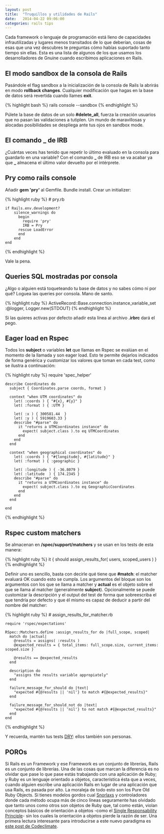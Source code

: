 ```yaml
---
layout: post
title:  "Truquillos y utilidades de Rails"
date:   2014-04-22 09:06:00
categories: rails tips
---
```


Cada framework o lenguaje de programación está lleno de capacidades infrautilizadas y lugares menos transitados de lo que deberían, cosas de esas que una vez descubres te preguntas cómo habías suportado tanto tiempo sin ellas. Esta es una lista de algunos de los que usamos los desarrolladores de Gnuine cuando escribimos aplicaciones en Rails.

## El modo sandbox de la consola de Rails

Pasándole el flag sandbox a la inicialización de la consola de Rails la abrirás en modo **rollback changes**. Cualquier modificación que hagas en la base de datos será revertida cuando llames **exit**. 

{% highlight bash %}
    rails console --sandbox
{% endhighlight %}

Púlete la base de datos de un solo **#delete_all**, fuerza la creación usuarios que no pasan las validaciones a tutiplen. Un mundo de maravillosas y alocadas posibilidades se despliega ante tus ojos en sandbox mode.

## El comando _ de IRB

¿Cuántas veces has tenido que repetir lo último evaluado en la consola para guardarlo en una variable? Con el comando **\_** de IRB eso se va acabar ya que **\_** almacena el último valor devuelto por el intérprete. 

## Pry como rails console

Añadir **gem 'pry'** al Gemfile. Bundle install. Crear un initializer:

{% highlight ruby %}
    # pry.rb

    if Rails.env.development?
        silence_warnings do
          begin
            require 'pry'
            IRB = Pry
          rescue LoadError
          end
        end
    end
{% endhighlight %}

Vale la pena.

## Queries SQL mostradas por consola

¿Algo o alguien está toqueteando tu base de datos y no sabes cómo ni por qué? Loguea las queries por consola. Mano de santo.

{% highlight ruby %}
    ActiveRecord::Base.connection.instance_variable_set :@logger, Logger.new(STDOUT)
{% endhighlight %}

Si las quieres activas por defecto añadir esta línea al archivo **.irbrc** dará el pego.

## Eager load en Rspec

Todos los **subject** o variables **let** que llamas en Rspec se evalúan en el momento de la llamada y son eager load. Esto te permite dejarlos indicados de forma genérica y customizar los valores que toman en cada test, como se ilustra a continuación:  

{% highlight ruby %}
    require 'spec_helper'

    describe Coordinates do 
      subject { Coordinates.parse coords, format }

      context "when UTM coordinates" do 
        let( :coords ) { "#{x}, #{y}" }
        let( :format ) { :UTM }

        let( :x ) { 300581.44  }
        let( :y ) { 5919603.33 }
        describe "#parse" do 
          it "returns a UTMCoordinates instance" do
            expect( subject.class ).to eq UTMCoordinates
          end
        end
      end

      context "when geographical coordinates" do 
        let( :coords ) { "#{longitude}, #{latitude}" }
        let( :format ) { :geographic }

        let( :longitude ) { -36.8079 }
        let( :latitude  ) { 174.2345 }
        describe "#parse" do 
          it "returns a UTMCoordinates instance" do
            expect( subject.class ).to eq GeographicCoordinates
          end
        end 
      end

    end
{% endhighlight %}

## Rspec custom matchers

Se almacenan en **/spec/support/matchers** y se usan en los tests de esta manera:

{% highlight ruby %} 
    it { should assign_results_for( users, scoped_users ) }
{% endhighlight %}

Definir uno es sencillo, basta con decirle qué tiene que **#match**: el matcher evaluará OK cuando esto se cumpla. Los argumentos del bloque son los argumentos con los que se llama a matcher y **actual** es el objeto sobre el que se llama al matcher (generalmente **subject**). Opcionalmente se puede customizar la descripción y el output del test de forma que sobreescriba el que tendría por defecto y que él mismo es capaz de deducir a partir del nombre del matcher:

{% highlight ruby %} 
    # assign_results_for_matcher.rb

    require 'rspec/expectations'

    RSpec::Matchers.define :assign_results_for do |full_scope, scoped|
      match do |actual|
        @results = assigns( :results )
        @expected_results = { total_items: full_scope.size, current_items: scoped.size }

        @results == @expected_results
      end

      description do
        "assigns the results variable appropiately"
      end

      failure_message_for_should do |text|
        "expected #{@results || 'nil'} to match #{@expected_results}"
      end
     
      failure_message_for_should_not do |text|
        "expected #{@results || 'nil'} to not match #{@expected_results}"
      end
    end
{% endhighlight %}

Y recuerda, mantén tus tests [DRY][dry]: ellos también son personas.

## POROs

Si Rails es un Framework y ese Framework es un conjunto de librerías, Rails es un conjunto de librerías. Una de las cosas que marcan la diferencia es no olvidar que pase lo que pase estás trabajando con una aplicación de Ruby; y Ruby es un lenguaje orientado a objetos, característica ésta que a veces, cuando alguien escribe una aplicación Rails en lugar de una aplicación que usa Rails, es pasada por alto. La moraleja de todo esto son los Pure Old Ruby Objects. Si tienes modelos gordos cual [Snorlaxs][snorlax] y controladores donde cada método ocupa más de cinco líneas seguramente has olvidado que tanto unos como otros son objetos de Ruby que, tal como están, violan conceptos básicos de orientación a objetos -como el [Single Responsability Principle][single_responsability_principle]- sin los cuales la orientación a objetos pierde la razón de ser. Una primera lectura interesante para introducirse a este nuevo paradigma es [este post de Codeclimate][code_climate_poros].

[snorlax]: http://www.dltk-kids.com/pokemon/adoptions/143.gif
[dry]: http://es.wikipedia.org/wiki/No_te_repitas
[single_responsability_principle]: http://es.wikipedia.org/wiki/Single_responsibility_principle
[code_climate_poros]: http://blog.codeclimate.com/blog/2012/10/17/7-ways-to-decompose-fat-activerecord-models/